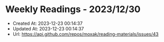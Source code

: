 # Weekly Readings - 2023/12/30

- Created At: 2023-12-23 00:14:37
- Updated At: 2023-12-23 00:14:37
- Url: https://api.github.com/repos/moxak/reading-materials/issues/43

